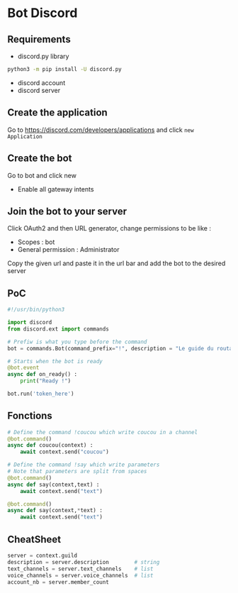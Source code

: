# Bot Discord

## Requirements
- discord.py library 
```bash
python3 -m pip install -U discord.py
```
- discord account
- discord server


## Create the application
Go to https://discord.com/developers/applications and click `new Application`

## Create the bot
Go to bot and click new
- Enable all gateway intents

## Join the bot to your server
Click OAuth2 and then URL generator, change permissions to be like : 
- Scopes : bot
- General permission : Administrator 

Copy the given url and paste it in the url bar and add the bot to the desired server


## PoC

```py
#!/usr/bin/python3

import discord 
from discord.ext import commands 

# Prefiw is what you type before the command
bot = commands.Bot(command_prefix="!", description = "Le guide du routard",intents = discord.Intents.all())

# Starts when the bot is ready
@bot.event 
async def on_ready() : 
    print("Ready !")

bot.run('token_here')
```

## Fonctions
```py
# Define the command !coucou which write coucou in a channel
@bot.command()
async def coucou(context) : 
    await context.send("coucou")
```

```py
# Define the command !say which write parameters
# Note that parameters are split from spaces
@bot.command()
async def say(context,text) : 
    await context.send("text")

@bot.command()
async def say(context,*text) : 
    await context.send("text")
```

## CheatSheet 
```py
server = context.guild
description = server.description		# string
text_channels = server.text_channels   	# list
voice_channels = server.voice_channels 	# list
account_nb = server.member_count
```